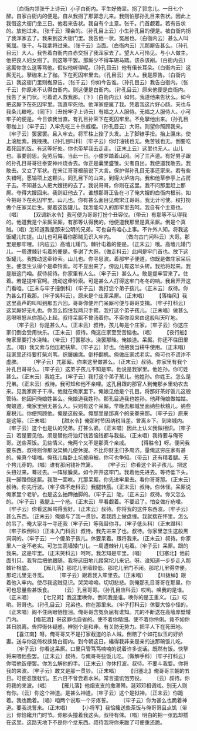 <!-- { "loadSidebar": true } -->
　　〔白衙内领张千上诗云〕小子白衙内。平生好倚翠。拐了郭念儿。一日七个醉。自家白衙内的便是。自从我拐了那郭念儿来。我则怕那孙孔目来告状。因此上我借这大衙门坐三日。他若来告状。我自有个主意。张千。门首觑着。若有告状的。放他过来。〔张千云〕理会的。〔孙孔目上云〕小生孙孔目的便是。被白衙内拐了我浑家去了。我来到这大衙门里。我告他一状。冤屈也。〔白衙内云〕甚么人叫冤屈。张千。与我拿将过来。〔张千云〕当面。〔白衙内云〕兀那厮告甚么。〔孙孔目云〕大人。我告着白衙内白赤交拐了我浑家去了。望大人可怜见。与小人做主。他把良人妇女拐了。则这等干罢。那厮少不得车碾马踏。该杀该剐。〔白衙内云〕这厮你怎么这等骂他。假似他听得呢。〔孙孔目云〕他有偌长耳朵。〔白衙内云〕这厮无礼。拏枷来上了枷。下在死囚牢里去。〔孔目云〕大人。我是原告。〔白衙内云〕我这衙门里则枷原告。〔张千云〕你如今告谁。〔孙孔目云〕我告白衙内。〔张千云〕你原来不认得白衙内。则这便是白衙内。〔孙孔目云〕原来他便是白衙内。我告了关门状。可着谁人救我那。〔下〕〔白衙内云〕如何。我道他来告状么。如今把这厮下在死囚牢里。我直牢死他。他浑家便属了我。凭着我这片好心肠。天也与我条儿糖吃。〔同下〕〔丑扮牢子上诗云〕有福之人人服侍。无福之人服侍人。小可牢子的便是。今日该我当直。有孔目孙荣下在死囚牢里。不免拏他出来。〔孙孔目带枷上〕〔牢子云〕入牢先吃三十杀威棍。〔孙孔目云〕大哥。则望你照顾我来。〔牢子云〕罢罢罢。且入牢去。将军柱上拴了头发。上了脚镣手扭。抬上匣床。使上滚肚索。拽拽拽。〔孙孔目叫科〕〔牢子云〕你灯油钱也无。免苦钱也无。倒要吃着死囚的饭。有这等好处。你也带挈我去走走。〔正末上云〕这里也无人。山儿也。事要前思。免劳后悔。当此一日。小偻罗踏着山冈。问了三声道。有好男子跟的孙孔目哥哥往泰安神州烧香去。你正是囊里盛锥。尖者自出。我便道我敢去。我敢去。又立了军状。在宋江哥哥根前说下大言。保护得孙孔目无事还家来。若有些失错呵。愿输项上这颗头。同孔目下的山来。到得火垆店内。我和他草参亭上占房子去。不知甚么人把大嫂拐的去了。我说哥哥。你则在这里。我不问那里赶上那厮。夺得大嫂回来。我则赶他去了。谁想那哥正告在刁了俺大嫂的白衙内根前。如今把哥下在死囚牢里。山儿也。你有甚么面目见俺宋江哥哥。我无计可使。权打扮做个庄家呆后生。提着这饭罐儿。我怎能勾入的那牢里去呵。我自有个主意也。〔唱〕
　　【双调新水令】我可便为哥哥打扮个丑容仪。〔带云〕有那等不认得我的。他道我是个呆厮呆厮。有那等认得我的。他便道我那里是真呆厮。倒是个真贼。〔唱〕怎知道我是那宋公明的兄弟。可也自有咱心上事。不许外人知。将我这饭罐儿忙提。山儿也可用着你那贼见识入牢内。
　　〔做向古门问科云〕大哥。那里是那牢哩。〔内应云〕高墙儿矮门。棘针屯着的便是。〔正末云〕哦。高墙儿矮门儿。一周遭棘针屯着的便是。多谢了大哥。〔做走科云〕此间是牢门首也。放下这饭罐儿。我拽动这牵铃索。山儿也。你寻思波。着那牢子便道。你既是做庄家呆后生。便怎生认得个是牵铃索。可不显出来了。傍边儿有这半头砖。我拾将起来。我是敲这门咱。叔待叔待。你家里有人么。〔牢子云〕甚么人。敢是提牢官来了。住着。若是提牢官呵。拽动这牵铃索。可是甚么人打得这牢门冬冬的响。我且开开这门看咱。〔正末与牢子撞倒科〕〔牢子云〕我打您个弟子孩儿。〔正末云〕叔待。你为甚么打我那。〔牢子笑科云〕。原来是个庄家呆厮。〔正末唱〕
　　【落梅风】我这里高声的叫叫到那五六回。哥哥你便开门呆厮可便与哥哥支揖。〔牢子打科云〕这呆厮好无礼也。你怎么抱住我两只手臂。我打这个弟子孩儿。〔正末唱〕做甚么恶哏哏怒从你那心上起。叔待呆厮不曾汤着你。不索你没来由这般叫天吖地。
　　〔牢子云〕你是甚么人。〔正末云〕叔待。孩儿每是个庄家。〔牢子云〕你这庄家们倒会受用快乐。〔正末云〕叔待。俺这庄家至受苦恼也。〔唱〕
　　【夜行船】俺家里要打水浇畦。〔带云〕打罢那水。浇罢那畦。俺娘道。呆厮。你还不往田里去。〔唱〕我又索与他压耙扶犂。〔牢子云〕好也。他把我当耕牛使用。〔正末唱〕我家里还待要打柴刈苇。织屦编席。倒杼翻机。俺做庄家忒老实。俺可也不谎诈不虚脾。
　　〔牢子云〕兀那厮。你来这里做甚么。〔正末云〕叔待。你家里有我个孙孔目哥哥么。〔牢子云〕这弟子孩儿不知是牢。他说是我家里。他姓孙。你可姓甚么。〔正末云〕我姓王。〔牢子云〕我打这个弟子孩儿。他姓孙。你姓王。怎么是兄弟。〔正末云〕叔待。我可知和他不亲哩。这孔目跟的那官人到俺那乡里劝农去来。见我家房子干凈。他就在俺家里下。俺娘见他是个孔目。将那好茶好饭儿这般管待。他因问俺娘姓甚么。俺娘道我姓孙。那孔目道我也姓孙。他拜俺娘做姑姑。俺娘道。俺家里别无甚么人。只则有这个呆厮。早晚去那城里面纳些秋粮儿。纳些夏税儿。你便照顾他。俺是这般亲。俺那里是那真个的亲眷来那。〔牢子云〕原来是这等。〔正末唱〕
　　【甜水令】俺那时节因纳税当差。曾离乡下。到来城内。〔牢子云〕这个也是认的兄弟。打甚么紧。〔正末唱〕因此上认义我做相识。〔牢子云〕若是要见他。须是替他将油灯钱苦恼钱都与我些。〔正末唱〕我待要与俺哥哥。送些茶饭。见些情义。俺两个又不是那真个亲戚。
　　【得胜令】呀。便问我要东西。叔待则你那没梁桶儿便休提。不比你财主们多周济。量俺这穷庄家有甚的。俺真个堪嗤。俺孩儿每卧土坑披麻被。你可也争知。〔带云〕还有精着腿。无个袴儿穿的。〔唱〕谁有那闲钱补笊篱。
　　〔牢子云〕你看这个弟子孩儿。把这头扭过来。蓦过去。一阵尿臊臭。如今开开这牢门。我着他先进去。等待低下头。我一脚蹬倒这厮。我取一面咲。兀那呆厮。你先进牢里去。看你哥哥那。〔正末云〕叔待。你先行波。〔牢子做不走科云〕我腿转筋。〔正末云〕叔待。你休怪。呆厮说俺家里个老驴。也是这么抽蹄抽脚的。〔牢子云〕陡。〔正末云〕叔待。你又怎么的。〔牢子云〕我腿上一个疮。〔正末云〕早看觑着。不要迟了。怕变做疔疮哩。〔牢子云〕你看这厮骂得我好。〔正末云〕叔待。你将我的这件东西波。〔牢子云〕甚么东西。〔正末云〕俺娘与了我一贯钞。着我路上做盘缠。我就揣在怀里。怎么的吊了。俺大家寻一寻还我〔牢子云〕等我替你寻。〔牢子低头科〕〔正末蹬科〕〔牢子跌倒科〕〔正末入门科云〕叔待。我先进来了也。叔待。你家里怎生这般黑洞洞的。〔牢子云〕一个傻弟子孩儿。休要呆着。跟将我来。〔正末云〕叔待。你家里人一定不老实。可怎生高墙矮门儿。一周遭棘针儿屯着。〔牢子云〕呆厮。跟的我来。这是牢里。〔正末笑科云〕呵呵。我怎知是牢里。〔唱〕
　　【归塞北】他前面引只。我背后把他跟随。我将这田地儿踏窝坨儿来记。呀。谁知道一步步走入那棘针根底。
　　【雁儿落】那坨儿里墙较低。那坨儿里门不闭。那坨儿里得空便。那坨儿里无寻觅。
　　〔牢子云〕跟着我入牢里去。〔正末唱〕
　　【川拨棹】跟着他入牢内。使尽我这贼见识。哭哭啼啼。切切悲悲。则俺那孔目哥哥在那里。你可也思量些甚饭食。
　　〔云〕孔目哥哥。〔孙孔目应科云〕哎哟。唤我的是谁。〔正末唱〕
　　【七兄弟】我这里唤你。倒问我是谁。唤你的是王重义。〔云〕哎哟。哥哥也。〔孙孔目云〕兄弟也。你在那里来。〔牢子打科云〕休要大惊小怪的。〔正末唱〕阁不住两眼恓惶泪。俺哥哥含冤负屈有谁知。兀的不断送在高墙厚壁矮门内。
　　【梅花酒】哥这罪也自省的。使不着你精细。使不着你伶俐。竟不如你甚日脱离。告押衙休疑惑。辨别个是和非。有关防无势力。把平人下在死田地。
　　【喜江南】呀。俺哥哥又不是打家截道的杀人贼。倒赔了个如花似玉的好娇妻。送与你这倚权挟势白衙内。到今朝这日。纔得我非亲是亲的送那碗饭儿吃。
　　〔牢子云〕你看这呆厮。口里只管笃笃喃喃的说着许多说话。既然有饭。快拏将来喂他些罢。〔正末云〕叔待。与俺哥哥些饭儿吃。〔做解手科〕〔牢子打科云〕你喂他饭便罢。你怎么解他的手。〔正末云〕你休打波。叔待。不要斗我耍。你将我的来波。〔牢子云〕敢又是那一贯钞。〔正末唱〕
　　【归塞北】俺哥哥三朝的五日。可便忍饿躭饥。五六日不曾尝着水米。常言道饥饱劳役。
　　〔云〕叔待。你将我的来波。〔唱〕
　　【雁儿落】他烟支支的撒滞殢。涎邓邓相调戏。别无人则有你。〔云〕你这个神道。是甚么神道。〔牢子云〕这个是狱神。〔正末云〕你跪着。我也跪着。〔唱〕咱两个说取一个牙疼誓。
　　〔牢子云〕你为甚么也跪着神道。要我说誓来。〔正末唱〕
　　【小将军】我恰纔送些茶饭与俺哥哥且点饥〔带云〕你恰纔开门时节。你那头撞着我这头。叔待有倈。〔唱〕明白的把一张匙却插在这里。这路天地下不是你个坌东西。叔待我将你来跪了可便重还跪。
